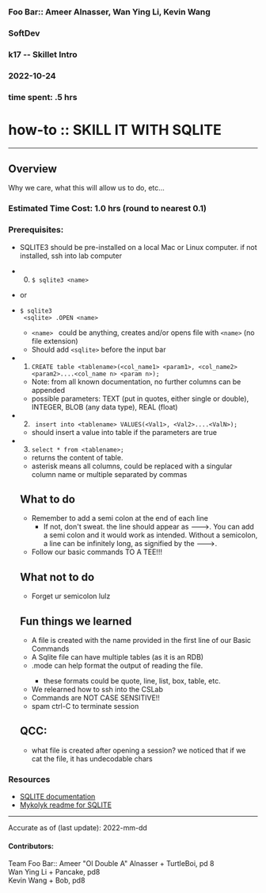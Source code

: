 ### Foo Bar:: Ameer Alnasser, Wan Ying Li, Kevin Wang
### SoftDev
### k17 -- Skillet Intro
### 2022-10-24
### time spent: .5 hrs
# how-to :: SKILL IT WITH SQLITE
---
## Overview
Why we care, what this will allow us to do, etc...

### Estimated Time Cost: 1.0 hrs (round to nearest 0.1)

### Prerequisites:

- SQLITE3 should be pre-installed on a local Mac or Linux computer. if not installed, ssh into lab computer

* 0. ```$ sqlite3 <name>```  
* or  
*  ``` $ sqlite3 ```  
``` <sqlite> .OPEN <name>```
    - ```<name> ``` could be anything, creates and/or opens file with ```<name>``` (no file extension)
    - Should add ```<sqlite>``` before the input bar
* 1. ```CREATE table <tablename>(<col_name1> <param1>, <col_name2> <param2>....<col_name n> <param n>);```
    - Note: from all known documentation, no further columns can be appended
    - possible parameters: TEXT (put in quotes, either single or double), INTEGER, BLOB (any data type), REAL (float)
* 2. ``` insert into <tablename> VALUES(<Val1>, <Val2>....<ValN>);```
    - should insert a value into table if the parameters are true
* 3. ```select * from <tablename>;```
    - returns the content of table.
    - asterisk means all columns, could be replaced with a singular column name or multiple separated by commas

    ## What to do
    * Remember to add a semi colon at the end of each line
        - If not, don't sweat. the line should appear as --->. You can add a semi colon and it would work as intended. Without a semicolon, a line can be infinitely long, as signified by the --->.
    * Follow our basic commands TO A TEE!!!

    ## What not to do
    * Forget ur semicolon lulz

    ## Fun things we learned
    * A file is created with the name provided in the first line of our Basic Commands
    * A Sqlite file can have multiple tables (as it is an RDB)
    * .mode <format> can help format the output of reading the file.
      - these formats could be quote, line, list, box, table, etc.
    * We relearned how to ssh into the CSLab
    * Commands are NOT CASE SENSITIVE!!
    * spam ctrl-C to terminate session

    ## QCC:
    * what file is created after opening a session? we noticed that if we cat the file, it has undecodable chars
### Resources
* [SQLITE documentation](https://www.sqlite.org/cli.html)
* [Mykolyk readme for SQLITE](https://github.com/stuy-softdev/notes-and-code/blob/main/smpl/k17-18sqlite/readme.md)

---

Accurate as of (last update): 2022-mm-dd

#### Contributors:  
Team Foo Bar::
Ameer "Ol Double A" Alnasser + TurtleBoi, pd 8   
Wan Ying Li + Pancake, pd8    
Kevin Wang + Bob, pd8   
